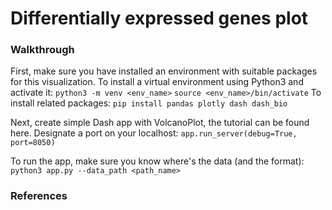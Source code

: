 # Differentially expressed genes plot

### Walkthrough

First, make sure you have installed an environment with suitable packages for this visualization.
To install a virtual environment using Python3 and activate it:
`python3 -m venv <env_name>`
`source <env_name>/bin/activate`
To install related packages:
`pip install pandas plotly dash dash_bio`


Next, create simple Dash app with VolcanoPlot, the tutorial can be found here.
Designate a port on your localhost:
`app.run_server(debug=True, port=8050)`

To run the app, make sure you know where's the data (and the format):
`python3 app.py --data_path <path_name>`


### References
